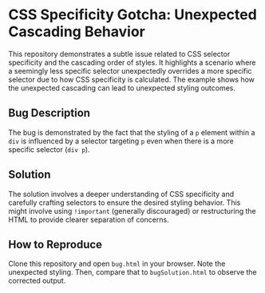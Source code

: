 # CSS Specificity Gotcha: Unexpected Cascading Behavior

This repository demonstrates a subtle issue related to CSS selector specificity and the cascading order of styles.  It highlights a scenario where a seemingly less specific selector unexpectedly overrides a more specific selector due to how CSS specificity is calculated. The example shows how the unexpected cascading can lead to unexpected styling outcomes.

## Bug Description
The bug is demonstrated by the fact that the styling of a `p` element within a `div` is influenced by a selector targeting `p` even when there is a more specific selector (`div p`).

## Solution
The solution involves a deeper understanding of CSS specificity and carefully crafting selectors to ensure the desired styling behavior.  This might involve using `!important` (generally discouraged) or restructuring the HTML to provide clearer separation of concerns.

## How to Reproduce
Clone this repository and open `bug.html` in your browser.  Note the unexpected styling.  Then, compare that to `bugSolution.html` to observe the corrected output.